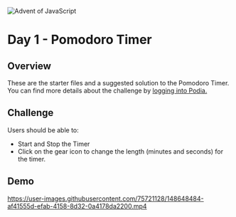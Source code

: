 ![Advent of JavaScript](https://adventofjavascript.s3.us-east-1.amazonaws.com/2021/advent-of-js-gumroad-cover.png)

# Day 1 - Pomodoro Timer

## Overview

These are the starter files and a suggested solution to the Pomodoro Timer.
You can find more details about the challenge by [logging into Podia.](https://store.selfteach.me/login)

## Challenge

Users should be able to:

- Start and Stop the Timer
- Click on the gear icon to change the length (minutes and seconds) for the timer.

## Demo

https://user-images.githubusercontent.com/75721128/148648484-af41555d-efab-4158-8d32-0a4178da2200.mp4

